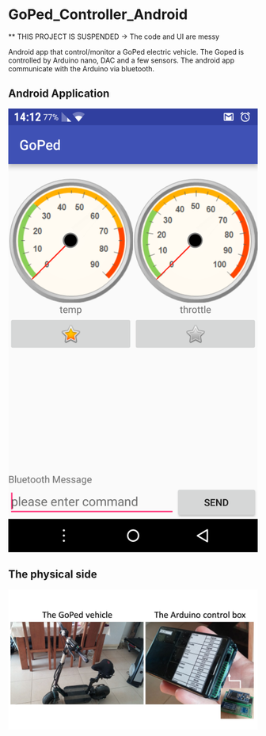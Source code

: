 # GoPed_Controller_Android
** THIS PROJECT IS SUSPENDED -> The code and UI are messy

Android app that control/monitor a GoPed electric vehicle.
The Goped is controlled by Arduino nano, DAC and a few sensors.
The android app communicate with the Arduino via bluetooth.

## Android Application
![Application](readme_images/app.png)

## The physical side
![System](readme_images/system.jpg) 


